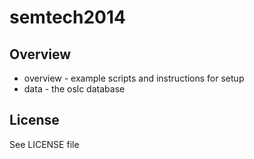 # semtech2014

## Overview

  * overview - example scripts and instructions for setup
  * data - the oslc database


## License

See LICENSE file



